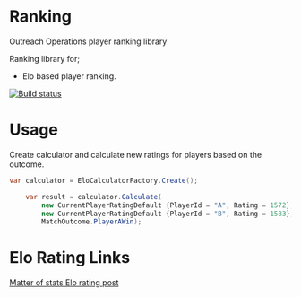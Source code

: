 # Ranking
Outreach Operations player ranking library 

Ranking library for;
 - Elo based player ranking.


[![Build status](https://ci.appveyor.com/api/projects/status/og4x66runmo1b9r7?svg=true)](https://ci.appveyor.com/project/adrianrussell/ranking)

# Usage

Create calculator and calculate new ratings for players based on the outcome.

```cs
var calculator = EloCalculatorFactory.Create();

    var result = calculator.Calculate(
        new CurrentPlayerRatingDefault {PlayerId = "A", Rating = 1572},
        new CurrentPlayerRatingDefault {PlayerId = "B", Rating = 1583},
        MatchOutcome.PlayerAWin);
```

# Elo Rating Links  
[Matter of stats Elo rating post](https://mafl-online.squarespace.com/mafl-stats-journal/2013/10/13/building-your-own-team-rating-system.html)  


